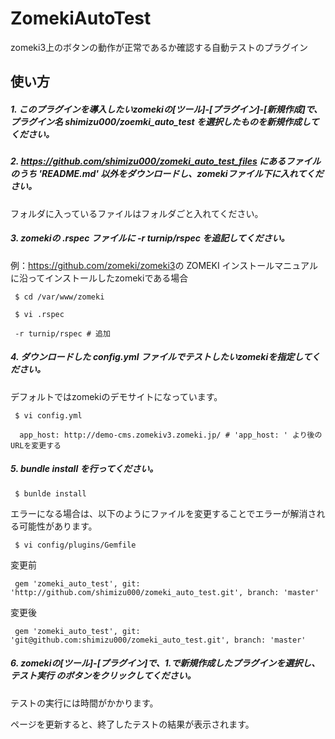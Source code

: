 # ZomekiAutoTest
zomeki3上のボタンの動作が正常であるか確認する自動テストのプラグイン

## 使い方

##### 1. このプラグインを導入したいzomekiの[ツール]-[プラグイン]-[新規作成]で、プラグイン名 shimizu000/zoemki\_auto\_test を選択したものを新規作成してください。

##### 2. <https://github.com/shimizu000/zomeki_auto_test_files> にあるファイルのうち 'README.md' 以外をダウンロードし、zomekiファイル下に入れてください。

フォルダに入っているファイルはフォルダごと入れてください。

##### 3. zomekiの .rspec ファイルに -r turnip/rspec を追記してください。

例：<https://github.com/zomeki/zomeki3>の ZOMEKI インストールマニュアル に沿ってインストールしたzomekiである場合

```
 $ cd /var/www/zomeki

 $ vi .rspec
```

```
 -r turnip/rspec # 追加
```

##### 4. ダウンロードした config.yml ファイルでテストしたいzomekiを指定してください。

デフォルトではzomekiのデモサイトになっています。

```
 $ vi config.yml
```

```
  app_host: http://demo-cms.zomekiv3.zomeki.jp/ # 'app_host: ' より後のURLを変更する
```

##### 5. bundle install を行ってください。

```
 $ bunlde install
```

エラーになる場合は、以下のようにファイルを変更することでエラーが解消される可能性があります。

```
 $ vi config/plugins/Gemfile
```

変更前

```
 gem 'zomeki_auto_test', git: 'http://github.com/shimizu000/zomeki_auto_test.git', branch: 'master'
```

変更後

```
 gem 'zomeki_auto_test', git: 'git@github.com:shimizu000/zomeki_auto_test.git', branch: 'master'
```

##### 6. zomekiの[ツール]-[プラグイン]で、1.で新規作成したプラグインを選択し、テスト実行 のボタンをクリックしてください。

テストの実行には時間がかかります。

ページを更新すると、終了したテストの結果が表示されます。


